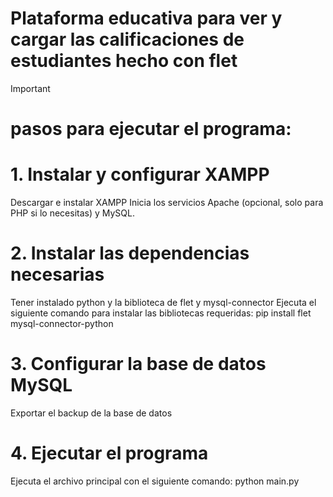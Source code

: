 # Plataforma educativa para ver y cargar las calificaciones de estudiantes hecho con flet

> [!IMPORTANT]
# pasos para ejecutar el programa:
# 1. Instalar y configurar XAMPP
Descargar e instalar XAMPP
Inicia los servicios Apache (opcional, solo para PHP si lo necesitas) y MySQL.
   
# 2. Instalar las dependencias necesarias
Tener instalado python y la biblioteca de flet y mysql-connector
Ejecuta el siguiente comando para instalar las bibliotecas requeridas:
pip install flet mysql-connector-python

# 3. Configurar la base de datos MySQL
Exportar el backup de la base de datos

# 4. Ejecutar el programa
Ejecuta el archivo principal con el siguiente comando:
python main.py
